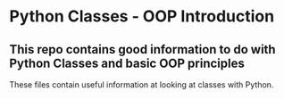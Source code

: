 # Python Classes - OOP Introduction

## This repo contains good information to do with Python Classes and basic OOP principles

These files contain useful information at looking at classes with Python.

